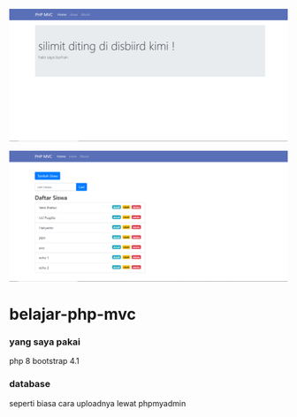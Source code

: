 ![dashboard screenshot](public/assets/img/dashboard.png)

![data-siswa ini fake ya screenshot](public/assets/img/data-siswa.png)

# belajar-php-mvc

### yang saya pakai
php 8
bootstrap 4.1

### database 
seperti biasa cara uploadnya lewat phpmyadmin
